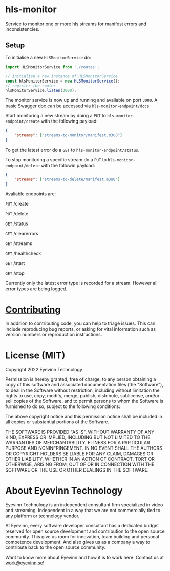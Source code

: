 # hls-monitor

Service to monitor one or more hls streams for manifest errors and inconsistencies.  

## Setup

To initialise a new `HLSMonitorService` do: 

```typescript
import HLSMonitorService from './routes';

// initialise a new instance of HLSMonitorService
const hlsMonitorService = new HLSMonitorService();
// register the routes 
hlsMonitorService.listen(3000);
```
The monitor service is now up and running and avaliable on port `3000`.
A basic Swagger doc can be accessed via `hls-monitor-endpoint/docs`

Start monitoring a new stream by doing a `PUT` to `hls-monitor-endpoint/create` with the following payload: 

```json
{
    "streams": ["streams-to-monitor/manifest.m3u8"]
}
```

To get the latest error do a `GET` to `hls-monitor-endpoint/status`. 

To stop monitoring a specific stream do a `PUT` to 
`hls-monitor-endpoint/delete` with the followin payload:

```json
{
    "streams": ["streams-to-delete/manifest.m3u8"]
}
```

Avaliable endpoints are: 

`PUT` /create

`PUT` /delete

`GET` /status

`GET` /clearerrors

`GET` /streams

`GET` /healthcheck

`GET` /start

`GET` /stop

Currently only the latest error type is recorded for a stream. However all error types are being logged.

# [Contributing](CONTRIBUTING.md)

In addition to contributing code, you can help to triage issues. This can include reproducing bug reports, or asking for vital information such as version numbers or reproduction instructions.

# License (MIT)

Copyright 2022 Eyevinn Technology

Permission is hereby granted, free of charge, to any person obtaining a copy of this software and associated documentation files (the "Software"), to deal in the Software without restriction, including without limitation the rights to use, copy, modify, merge, publish, distribute, sublicense, and/or sell copies of the Software, and to permit persons to whom the Software is furnished to do so, subject to the following conditions:

The above copyright notice and this permission notice shall be included in all copies or substantial portions of the Software.

THE SOFTWARE IS PROVIDED "AS IS", WITHOUT WARRANTY OF ANY KIND, EXPRESS OR IMPLIED, INCLUDING BUT NOT LIMITED TO THE WARRANTIES OF MERCHANTABILITY, FITNESS FOR A PARTICULAR PURPOSE AND NONINFRINGEMENT. IN NO EVENT SHALL THE AUTHORS OR COPYRIGHT HOLDERS BE LIABLE FOR ANY CLAIM, DAMAGES OR OTHER LIABILITY, WHETHER IN AN ACTION OF CONTRACT, TORT OR OTHERWISE, ARISING FROM, OUT OF OR IN CONNECTION WITH THE SOFTWARE OR THE USE OR OTHER DEALINGS IN THE SOFTWARE.

# About Eyevinn Technology

Eyevinn Technology is an independent consultant firm specialized in video and streaming. Independent in a way that we are not commercially tied to any platform or technology vendor.

At Eyevinn, every software developer consultant has a dedicated budget reserved for open source development and contribution to the open source community. This give us room for innovation, team building and personal competence development. And also gives us as a company a way to contribute back to the open source community.

Want to know more about Eyevinn and how it is to work here. Contact us at work@eyevinn.se!
